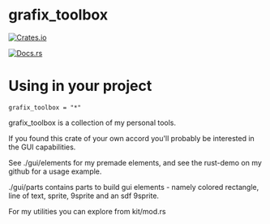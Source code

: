 # grafix_toolbox

[![Crates.io](https://crates.io/crates.io/grafix_toolbox)](https://crates.io/crates/grafix_toolbox)

[![Docs.rs](https://docs.rs/grafix_toolbox)](https://docs.rs/grafix_toolbox)

# Using in your project

~~~
grafix_toolbox = "*"
~~~

grafix_toolbox is a collection of my personal tools.

If you found this crate of your own accord you'll probably be interested in the GUI capabilities.

See ./gui/elements for my premade elements, and see the rust-demo on my github for a usage example.

./gui/parts contains parts to build gui elements - namely colored rectangle, line of text, sprite, 9sprite and an sdf 9sprite.

For my utilities you can explore from kit/mod.rs
